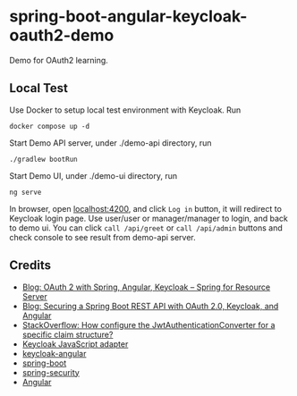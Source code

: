 # spring-boot-angular-keycloak-oauth2-demo
Demo for OAuth2 learning.

## Local Test

Use Docker to setup local test environment with Keycloak. Run
```
docker compose up -d
```

Start Demo API server, under ./demo-api directory, run
```
./gradlew bootRun
```

Start Demo UI, under ./demo-ui directory, run
```
ng serve
```

In browser, open [localhost:4200](http://localhost:4200/), and click `Log in` button, it will redirect to Keycloak login page.
Use user/user or manager/manager to login, and back to demo ui. 
You can click `call /api/greet` or `call /api/admin` buttons and check console to see result from demo-api server.

## Credits

* [Blog: OAuth 2 with Spring, Angular, Keycloak – Spring for Resource Server](https://www.angulararchitects.io/en/blog/oauth2-with-spring-angular-keycloak-spring-for-resource-server/)
* [Blog: Securing a Spring Boot REST API with OAuth 2.0, Keycloak, and Angular](https://lucasarcuri.com/blog/securing-a-spring-boot-rest-api-with-oauth-keycloak-angular/)
* [StackOverflow: How configure the JwtAuthenticationConverter for a specific claim structure?](https://stackoverflow.com/a/72301501/6840432)
* [Keycloak JavaScript adapter](https://www.keycloak.org/docs/latest/securing_apps/#_javascript_adapter)
* [keycloak-angular](https://github.com/mauriciovigolo/keycloak-angular)
* [spring-boot](https://github.com/spring-projects/spring-boot)
* [spring-security](https://github.com/spring-projects/spring-security)
* [Angular](https://angular.dev/)
